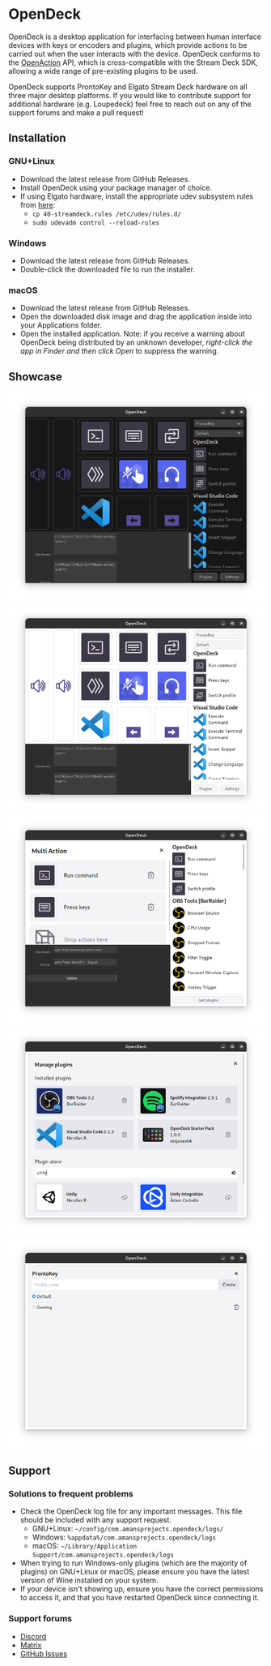 # OpenDeck

OpenDeck is a desktop application for interfacing between human interface devices with keys or encoders and plugins, which provide actions to be carried out when the user interacts with the device. OpenDeck conforms to the [OpenAction](https://openaction.amansprojects.com/) API, which is cross-compatible with the Stream Deck SDK, allowing a wide range of pre-existing plugins to be used.

OpenDeck supports ProntoKey and Elgato Stream Deck hardware on all three major desktop platforms. If you would like to contribute support for additional hardware (e.g. Loupedeck) feel free to reach out on any of the support forums and make a pull request!

## Installation

### GNU+Linux

- Download the latest release from GitHub Releases.
- Install OpenDeck using your package manager of choice.
- If using Elgato hardware, install the appropriate udev subsystem rules from [here](https://raw.githubusercontent.com/streamduck-org/elgato-streamdeck/main/40-streamdeck.rules):
	- `cp 40-streamdeck.rules /etc/udev/rules.d/`
	- `sudo udevadm control --reload-rules`

### Windows

- Download the latest release from GitHub Releases.
- Double-click the downloaded file to run the installer.

### macOS

- Download the latest release from GitHub Releases.
- Open the downloaded disk image and drag the application inside into your Applications folder.
- Open the installed application. Note: if you receive a warning about OpenDeck being distributed by an unknown developer, *right-click the app in Finder and then click Open* to suppress the warning.

## Showcase

![Dark mode](.github/readme/darkmode.png)
![Main menu](.github/readme/mainmenu.png)
![Multi action](.github/readme/multiaction.png)
![Plugins](.github/readme/plugins.png)
![Profiles](.github/readme/profiles.png)

## Support

### Solutions to frequent problems

- Check the OpenDeck log file for any important messages. This file should be included with any support request.
	- GNU+Linux: `~/config/com.amansprojects.opendeck/logs/`
	- Windows: `%appdata%/com.amansprojects.opendeck/logs`
	- macOS: `~/Library/Application Support/com.amansprojects.opendeck/logs`
- When trying to run Windows-only plugins (which are the majority of plugins) on GNU+Linux or macOS, please ensure you have the latest version of Wine installed on your system.
- If your device isn't showing up, ensure you have the correct permissions to access it, and that you have restarted OpenDeck since connecting it.

### Support forums

- [Discord](https://discord.gg/26Nf8rHvaj)
- [Matrix](https://matrix.to/#/#opendeck:amansprojects.com)
- [GitHub Issues](https://github.com/ninjadev64/OpenDeck/issues)
